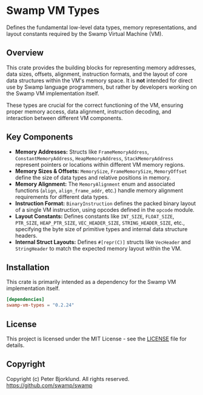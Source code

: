 # Swamp VM Types

Defines the fundamental low-level data types, memory representations, and layout constants required by the Swamp Virtual Machine (VM).

## Overview

This crate provides the building blocks for representing memory addresses, data sizes, offsets, alignment, instruction formats, and the layout of core data structures within the VM's memory space. It is **not** intended for direct use by Swamp language programmers, but rather by developers working on the Swamp VM implementation itself.

These types are crucial for the correct functioning of the VM, ensuring proper memory access, data alignment, instruction decoding, and interaction between different VM components.

## Key Components

* **Memory Addresses:** Structs like `FrameMemoryAddress`, `ConstantMemoryAddress`, `HeapMemoryAddress`, `StackMemoryAddress` represent pointers or locations within different VM memory regions.
* **Memory Sizes & Offsets:** `MemorySize`, `FrameMemorySize`, `MemoryOffset` define the size of data types and relative positions in memory.
* **Memory Alignment:** The `MemoryAlignment` enum and associated functions (`align`, `align_frame_addr`, etc.) handle memory alignment requirements for different data types.
* **Instruction Format:** `BinaryInstruction` defines the packed binary layout of a single VM instruction, using opcodes defined in the `opcode` module.
* **Layout Constants:** Defines constants like `INT_SIZE`, `FLOAT_SIZE`, `PTR_SIZE`, `HEAP_PTR_SIZE`, `VEC_HEADER_SIZE`, `STRING_HEADER_SIZE`, etc., specifying the byte size of primitive types and internal data structure headers.
* **Internal Struct Layouts:** Defines `#[repr(C)]` structs like `VecHeader` and `StringHeader` to match the expected memory layout within the VM.

## Installation

This crate is primarily intended as a dependency for the Swamp VM implementation itself.

```toml
[dependencies]
swamp-vm-types = "0.2.24"
```

## License

This project is licensed under the MIT License - see the [LICENSE](LICENSE) file for details.

## Copyright

Copyright (c) Peter Bjorklund. All rights reserved. https://github.com/swamp/swamp
